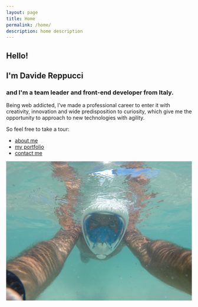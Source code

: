 ```yaml
---
layout: page
title: Home
permalink: /home/
description: home description
---
```


<section class="page-view home-view enter">
	<div class="content">
		<h1>Hello!</h1>
		<h2>I'm Davide Reppucci</h2>
		<h3>and I'm a <strong>team leader and front-end developer</strong> from Italy.</h3>
		<p><span>Being web addicted, I’ve made a professional career to enter it</span> <span>with creativity, innovation and wide predisposition to curiosity,</span> <span>which give me the opportunity to approach to new technologies with agility.</span></p>
		<p>So feel free to take a tour:</p>
		<ul class="clearfix">
			<li><a href="/about" title="about me" data-behavior="internal"><em></em><em></em><span>about me</span></a></li>
			<li><a href="/works" title="my portfolio" data-behavior="internal"><em></em><em></em><span>my portfolio</span></a></li>
			<li><a href="/contact" title="contact me" data-behavior="internal"><em></em><em></em><span>contact me</span></a></li>
		</ul>
	</div>
	<img src="/assets/gfx/views/home.jpg" data-type="background" alt="" title="" class="enter" />
</section>
